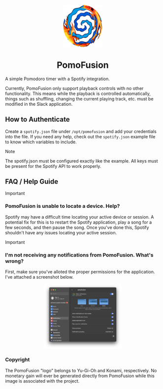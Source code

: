 <div align="center"><img src="assets/icon.png" width="25%"></div>
<div align="center"><h1>PomoFusion</h1></div>

A simple Pomodoro timer with a Spotify integration.

Currently, PomoFusion only support playback controls with no other functionality. This means while the playback is controlled automatically, things such as shuffling, changing the current playing track, etc. must be modified in the Slack application.

## How to Authenticate

Create a `spotify.json` file under `/opt/pomofusion` and add your credentials into the file. If you need any help, check out the `spotify.json` example file to know which variables to include.

> [!NOTE]
> The spotify.json must be configured exactly like the example. All keys must be present for the Spotify API to work properly.

## FAQ / Help Guide

> [!IMPORTANT]
>
> ### PomoFusion is unable to locate a device. Help?
>
> Spotify may have a difficult time locating your active device or session. A potential fix for this is to restart the Spotify application, play a song for a few seconds, and then pause the song. Once you've done this, Spotify shouldn't have any issues locating your active session.

> [!IMPORTANT]
>
> ### I'm not receiving any notifications from PomoFusion. What's wrong?
>
> First, make sure you've alloted the proper permissions for the application. I've attached a screenshot below.
>
> <div align="center"><img src="assets/macos_notifications_example.png" width="50%"></div>

### Copyright

The PomoFusion "logo" belongs to Yu-Gi-Oh and Konami, respectively. No monetary gain will ever be generated directly from PomoFusion while this image is associated with the project.
